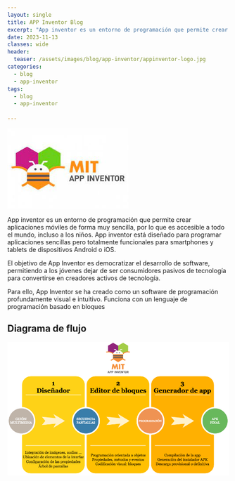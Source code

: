```yaml
---
layout: single
title: APP Inventor Blog 
excerpt: "App inventor es un entorno de programación que permite crear aplicaciones móviles de forma muy sencilla, por lo que es accesible a todo el mundo, incluso a los niños. App inventor está diseñado para programar aplicaciones sencillas pero totalmente funcionales para smartphones y tablets de dispositivos Android o iOS."
date: 2023-11-13
classes: wide
header:
  teaser: /assets/images/blog/app-inventor/appinventor-logo.jpg
categories:
  - blog
  - app-inventor
tags:  
  - blog
  - app-inventor

---
```


![](../assets/images/blog/app-inventor/appinventor-logo.jpg)

App inventor es un entorno de programación que permite crear aplicaciones móviles de forma muy sencilla, por lo que es accesible a todo el mundo, incluso a los niños. App inventor está diseñado para programar aplicaciones sencillas pero totalmente funcionales para smartphones y tablets de dispositivos Android o iOS.

El objetivo de App Inventor es democratizar el desarrollo de software, permitiendo a los jóvenes dejar de ser consumidores pasivos de tecnología para convertirse en creadores activos de tecnología. 

Para ello, App Inventor se ha creado como un software de programación profundamente visual e intuitivo. Funciona con un lenguaje de programación basado en bloques


## Diagrama de flujo 
![](../assets/images/blog/app-inventor/diagrama-appinventor.png)
